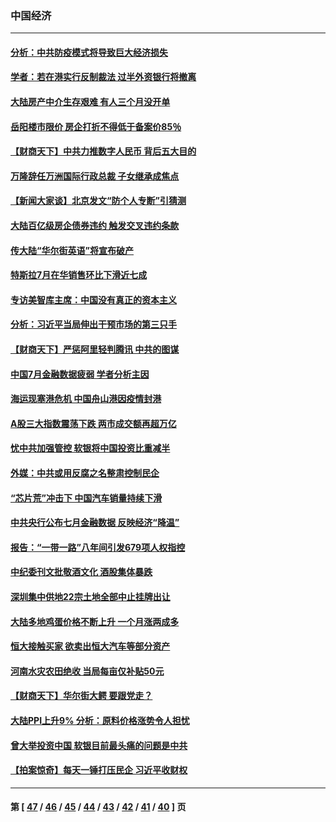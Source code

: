 ### 中国经济
---
#### [分析：中共防疫模式将导致巨大经济损失](../../pages/ncid283/n13162025.md) 
#### [学者：若在港实行反制裁法 过半外资银行将撤离](../../pages/ncid283/n13161984.md) 
#### [大陆房产中介生存艰难 有人三个月没开单](../../pages/ncid283/n13161811.md) 
#### [岳阳楼市限价 房企打折不得低于备案价85％](../../pages/ncid283/n13161416.md) 
#### [【财商天下】中共力推数字人民币 背后五大目的](../../pages/ncid283/n13160471.md) 
#### [万隆辞任万洲国际行政总裁 子女继承成焦点](../../pages/ncid283/n13161003.md) 
#### [【新闻大家谈】北京发文“防个人专断”引猜测](../../pages/ncid283/n13160196.md) 
#### [大陆百亿级房企债券违约 触发交叉违约条款](../../pages/ncid283/n13160027.md) 
#### [传大陆“华尔街英语”将宣布破产](../../pages/ncid283/n13159542.md) 
#### [特斯拉7月在华销售环比下滑近七成](../../pages/ncid283/n13158761.md) 
#### [专访美智库主席：中国没有真正的资本主义](../../pages/ncid283/n13159185.md) 
#### [分析：习近平当局伸出干预市场的第三只手](../../pages/ncid283/n13158773.md) 
#### [【财商天下】严惩阿里轻判腾讯 中共的图谋](../../pages/ncid283/n13157843.md) 
#### [中国7月金融数据疲弱 学者分析主因](../../pages/ncid283/n13157766.md) 
#### [海运现塞港危机 中国舟山港因疫情封港](../../pages/ncid283/n13157718.md) 
#### [A股三大指数震荡下跌 两市成交额再超万亿](../../pages/ncid283/n13156764.md) 
#### [忧中共加强管控 软银将中国投资比重减半](../../pages/ncid283/n13156496.md) 
#### [外媒：中共或用反腐之名整肃控制民企](../../pages/ncid283/n13156207.md) 
#### [“芯片荒”冲击下 中国汽车销量持续下滑](../../pages/ncid283/n13156018.md) 
#### [中共央行公布七月金融数据 反映经济“降温”](../../pages/ncid283/n13155920.md) 
#### [报告：“一带一路”八年间引发679项人权指控](../../pages/ncid283/n13155527.md) 
#### [中纪委刊文批敬酒文化 酒股集体暴跌](../../pages/ncid283/n13154982.md) 
#### [深圳集中供地22宗土地全部中止挂牌出让](../../pages/ncid283/n13154345.md) 
#### [大陆多地鸡蛋价格不断上升 一个月涨两成多](../../pages/ncid283/n13154190.md) 
#### [恒大接触买家 欲卖出恒大汽车等部分资产](../../pages/ncid283/n13153759.md) 
#### [河南水灾农田绝收 当局每亩仅补贴50元](../../pages/ncid283/n13153725.md) 
#### [【财商天下】华尔街大鳄 要跟党走？](../../pages/ncid283/n13152936.md) 
#### [大陆PPI上升9% 分析：原料价格涨势令人担忧](../../pages/ncid283/n13151599.md) 
#### [曾大举投资中国 软银目前最头痛的问题是中共](../../pages/ncid283/n13153295.md) 
#### [【拍案惊奇】每天一锤打压民企 习近平收财权](../../pages/ncid283/n13152467.md) 

---
#### 第 [ [47](./47.md) / [46](./46.md) / [45](./45.md) / [44](./44.md) / [43](./43.md) / [42](./42.md) / [41](./41.md) / [40](./40.md) ] 页

